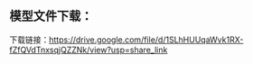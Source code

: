 ## 模型文件下载：
下载链接：https://drive.google.com/file/d/1SLhHUUqaWvk1RX-fZfQVdTnxsqjQZZNk/view?usp=share_link
